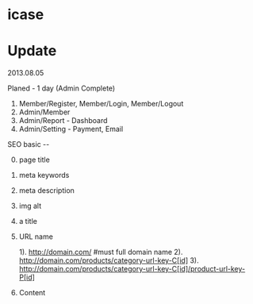 icase
========


Update
========

2013.08.05

Planed - 1 day (Admin Complete)

1. Member/Register, Member/Login, Member/Logout
1. Admin/Member
2. Admin/Report - Dashboard
3. Admin/Setting - Payment, Email


SEO basic --

0. page title
1. meta keywords
2. meta description
3. img alt
4. a title
5. URL name 

    1). http://domain.com/ #must full domain name
    2). http://domain.com/products/category-url-key-C[id]
    3). http://domain.com/products/category-url-key-C[id]/product-url-key-P[id]

6. Content









